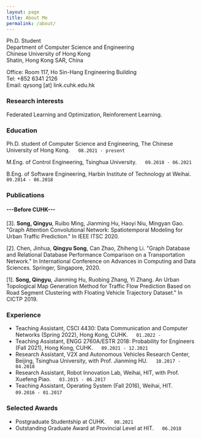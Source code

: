 ```yaml
---
layout: page  
title: About Me
permalink: /about/
---
```


Ph.D. Student <br/>
Department of Computer Science and Engineering <br/>
Chinese University of Hong Kong <br/>
Shatin, Hong Kong SAR, China <br/>

Office: Room 117, Ho Sin-Hang Engineering Building <br/>
Tel: +852 6341 2126 <br/>
Email: qysong [at] link.cuhk.edu.hk <br/>


### Research interests

Federated Learning and Optimization, Reinforement Learning.


### Education

Ph.D. student of Computer Science and Engineering, The Chinese University of Hong Kong. &emsp; `08.2021 - present`

M.Eng. of Control Engineering, Tsinghua University. &emsp; `09.2018 - 06.2021`

B.Eng. of Software Engineering, Harbin Institute of Technology at Weihai. &emsp; `09.2014 - 06.2018`


### Publications
<!-- A list is also available [online](http://scholar.google.co.uk/citations?user=LTOTl0YAAAAJ) -->

#### ---Before CUHK---
[3]. **Song, Qingyu**, Ruibo Ming, Jianming Hu, Haoyi Niu, Mingyan Gao. "Graph Attention Convolutional Network: Spatiotemporal Modeling for Urban Traffic Prediction." In IEEE ITSC 2020.

[2]. Chen, Jinhua, **Qingyu Song**, Can Zhao, Zhiheng Li. "Graph Database and Relational Database Performance Comparison on a Transportation Network." In International Conference on Advances in Computing and Data Sciences. Springer, Singapore, 2020.

[1]. **Song, Qingyu**, Jianming Hu, Ruobing Zhang, Yi Zhang. An Urban Topological Map Generation Method for Traffic Flow Prediction Based on Road Segment Clustering with Floating Vehicle Trajectory Dataset." In CICTP 2019.


### Experience
* Teaching Assistant, CSCI 4430: Data Communication and Computer Networks (Spring 2022), Hong Kong, CUHK. &emsp; `01.2022 - `<br/>
* Teaching Assistant, ENGG 2760A/ESTR 2018: Probability for Engineers (Fall 2021), Hong Kong, CUHK. &emsp; `09.2021 - 12.2021`<br/>
* Research Assistant, V2X and Autonomous Vehicles Research Center, Beijing, Tsinghua University, with Prof. Jianming HU. &emsp; `10.2017 - 04.2018`<br/>
* Research Assistant, Robot Innovation Lab, Weihai, HIT,  with Prof. Xuefeng Piao. &emsp; `03.2015 - 06.2017`<br/>
* Teaching Assistant, Operating System (Fall 2016), Weihai, HIT. &emsp; `09.2016 - 01.2017`<br/>


### Selected Awards
* Postgraduate Studentship at CUHK. &emsp; `08.2021` <br/>
* Outstanding Graduate Award at Provincial Level at HIT. &emsp; `06.2018` <br/>

<!-- Last updated: Jan 2022 -->

